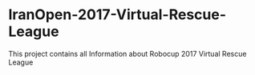 # IranOpen-2017-Virtual-Rescue-League
This project contains all Information about Robocup 2017 Virtual Rescue League
